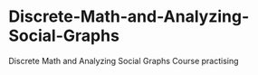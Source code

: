 # Discrete-Math-and-Analyzing-Social-Graphs
Discrete Math and Analyzing Social Graphs Course practising
